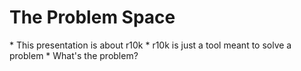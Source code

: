 The Problem Space
=================

<aside class="notes">
  * This presentation is about r10k
  * r10k is just a tool meant to solve a problem
  * What's the problem?
</aside>
